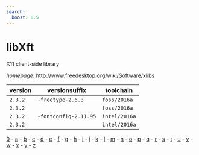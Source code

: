 ```yaml
---
search:
  boost: 0.5
---
```

# libXft

X11 client-side library

*homepage*: <http://www.freedesktop.org/wiki/Software/xlibs>

version | versionsuffix | toolchain
--------|---------------|----------
``2.3.2`` | ``-freetype-2.6.3`` | ``foss/2016a``
``2.3.2`` |  | ``foss/2016a``
``2.3.2`` | ``-fontconfig-2.11.95`` | ``intel/2016a``
``2.3.2`` |  | ``intel/2016a``

[0](../0/index.md) - [a](../a/index.md) - [b](../b/index.md) - [c](../c/index.md) - [d](../d/index.md) - [e](../e/index.md) - [f](../f/index.md) - [g](../g/index.md) - [h](../h/index.md) - [i](../i/index.md) - [j](../j/index.md) - [k](../k/index.md) - [l](../l/index.md) - [m](../m/index.md) - [n](../n/index.md) - [o](../o/index.md) - [p](../p/index.md) - [q](../q/index.md) - [r](../r/index.md) - [s](../s/index.md) - [t](../t/index.md) - [u](../u/index.md) - [v](../v/index.md) - [w](../w/index.md) - [x](../x/index.md) - [y](../y/index.md) - [z](../z/index.md)


